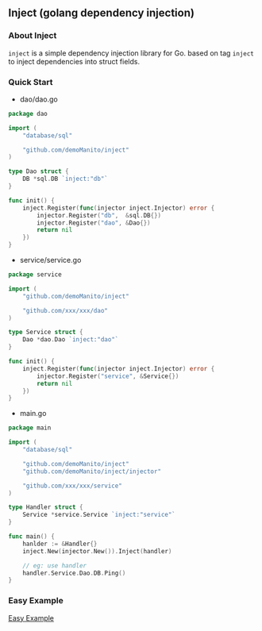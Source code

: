 ## Inject (golang dependency injection)

### About Inject

`inject` is a simple dependency injection library for Go. based on tag `inject` to inject dependencies into struct fields.

### Quick Start

- dao/dao.go
```go
package dao

import (
	"database/sql"

	"github.com/demoManito/inject"
)

type Dao struct {
	DB *sql.DB `inject:"db"`
}

func init() {
	inject.Register(func(injector inject.Injector) error {
		injector.Register("db",  &sql.DB{})
		injector.Register("dao", &Dao{})
		return nil
    })
}
```

- service/service.go
```go
package service

import (
	"github.com/demoManito/inject"

	"github.com/xxx/xxx/dao"
)

type Service struct {
	Dao *dao.Dao `inject:"dao"`
}

func init() {
	inject.Register(func(injector inject.Injector) error {
		injector.Register("service", &Service{})
		return nil
	})
}
```

- main.go

```go
package main

import (
	"database/sql"

	"github.com/demoManito/inject"
	"github.com/demoManito/inject/injector"

	"github.com/xxx/xxx/service"
)

type Handler struct {
    Service *service.Service `inject:"service"`
}

func main() {
	hanlder := &Handler{}
	inject.New(injector.New()).Inject(handler)

	// eg: use handler
	handler.Service.Dao.DB.Ping()
}
```

### Easy Example
[Easy Example](https://github.com/demoManito/inject/tree/main/tests)
